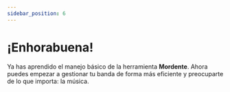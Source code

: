 ```yaml
---
sidebar_position: 6
---
```


# ¡Enhorabuena!

Ya has aprendido el manejo básico de la herramienta **Mordente**. Ahora puedes empezar a gestionar tu banda de forma más eficiente y preocuparte de lo que importa: la música.
